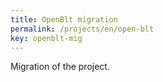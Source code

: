 ```yaml
---
title: OpenBlt migration
permalink: /projects/en/open-blt
key: openblt-mig
---
```

Migration of the project. 